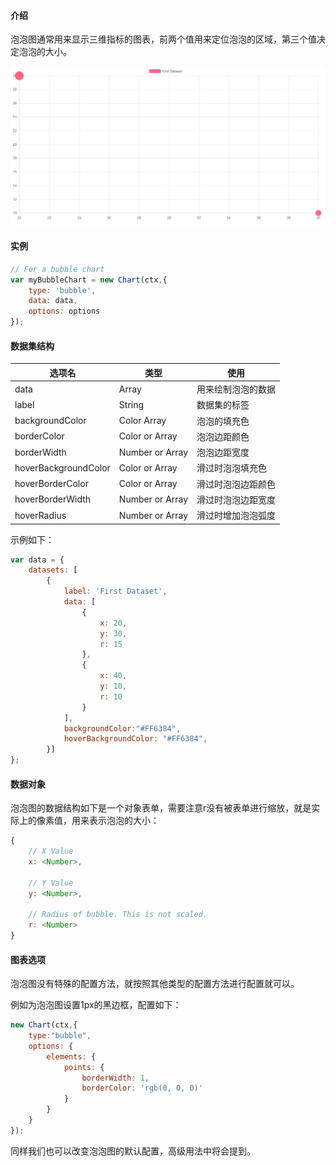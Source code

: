 <span id="jie-shao"></span>
#### 介绍

泡泡图通常用来显示三维指标的图表，前两个值用来定位泡泡的区域，第三个值决定泡泡的大小。

![](paopaotu.png)

<span id="shi-li"></span>
#### 实例

```javascript
// For a bubble chart
var myBubbleChart = new Chart(ctx,{
    type: 'bubble',
    data: data,
    options: options
});
```

<span id="shu-ju-ji"></span>
#### 数据集结构

| 选项名 | 类型 | 使用 |
| --- | --- | --- |
| data | Array<BubbleDataObject> | 用来绘制泡泡的数据 |
| label | String | 数据集的标签 |
| backgroundColor | Color Array<Color> | 泡泡的填充色 |
| borderColor | Color or Array<Color> | 泡泡边距颜色 |
| borderWidth | Number or Array<Number> | 泡泡边距宽度 |
| hoverBackgroundColor | Color or Array<Color>	 | 滑过时泡泡填充色 |
| hoverBorderColor | Color or Array<Color>	 | 滑过时泡泡边距颜色 |
| hoverBorderWidth | Number or Array<Number> | 滑过时泡泡边距宽度 |
| hoverRadius | Number or Array<Number> | 滑过时增加泡泡弧度 |

示例如下：

```javascript
var data = {
    datasets: [
        {
            label: 'First Dataset',
            data: [
                {
                    x: 20,
                    y: 30,
                    r: 15
                },
                {
                    x: 40,
                    y: 10,
                    r: 10
                }
            ],
            backgroundColor:"#FF6384",
            hoverBackgroundColor: "#FF6384",
        }]
};
```

<span id="shu-ju-dui-xiang"></span>
#### 数据对象

泡泡图的数据结构如下是一个对象表单，需要注意r没有被表单进行缩放，就是实际上的像素值，用来表示泡泡的大小：

```javascript
{
    // X Value
    x: <Number>,

    // Y Value
    y: <Number>,

    // Radius of bubble. This is not scaled.
    r: <Number>
}
```

<span id="tu-biao-xuan-xiang"></span>
#### 图表选项

泡泡图没有特殊的配置方法，就按照其他类型的配置方法进行配置就可以。

例如为泡泡图设置1px的黑边框，配置如下：

```javascript
new Chart(ctx,{
    type:"bubble",
    options: {
        elements: {
            points: {
                borderWidth: 1,
                borderColor: 'rgb(0, 0, 0)'
            }
        }
    }
});
```

同样我们也可以改变泡泡图的默认配置，高级用法中将会提到。
